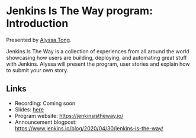 # Jenkins Is The Way program: Introduction

Presented by [Alyssa Tong](https://www.jenkins.io/blog/authors/alyssat/).

Jenkins Is The Way is a collection of experiences from all around the world showcasing how users are building, deploying, and automating great stuff with Jenkins. Alyssa will present the program, user stories and explain how to submit your own story.

## Links

* Recording: Coming soon
* Slides: [here](./slides.pdf)
* Program website: https://jenkinsistheway.io/
* Announcement blogpost: https://www.jenkins.io/blog/2020/04/30/jenkins-is-the-way/
